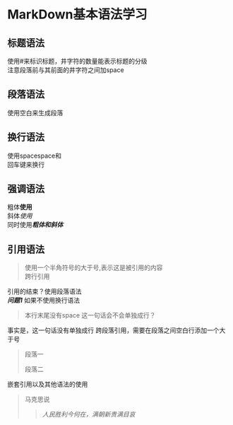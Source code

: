 #  MarkDown基本语法学习

## 标题语法

使用#来标识标题，井字符的数量能表示标题的分级  
注意段落前与其前面的井字符之间加space

## 段落语法

使用空白来生成段落

## 换行语法

使用spacespace和  
回车键来换行

## 强调语法

粗体**使用**  
斜体*使用*  
同时使用***粗体和斜体***

## 引用语法

>使用一个半角符号的大于号,表示这是被引用的内容  
>跨行引用  

引用的结束？使用段落语法  
***问题1*** 如果不使用换行语法  
>本行末尾没有space
>这一句话会不会单独成行？

事实是，这一句话没有单独成行
跨段落引用，需要在段落之间空白行添加一个大于号
>段落一  
>  
>段落二  

嵌套引用以及其他语法的使用  
>马克思说  
>>*人民胜利今何在，满朝新贵满目哀*  


